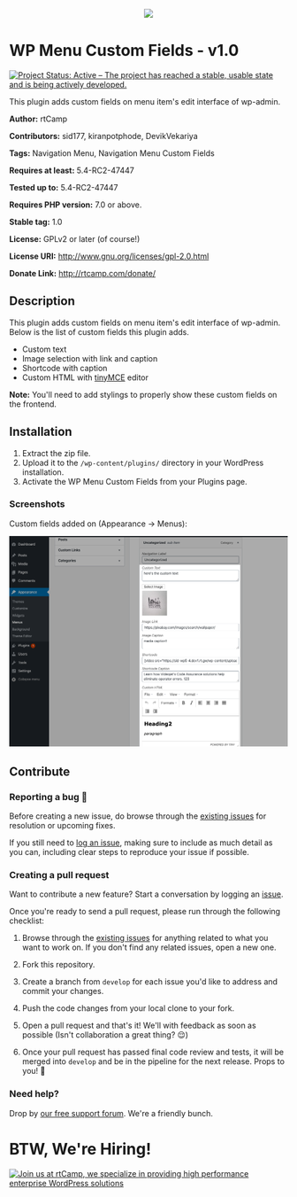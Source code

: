 <p align="center">
<a href="https://rtcamp.com/?ref=wp-menu-custom-fields-repo" target="_blank"><img width="200"src="https://rtcamp.com/wp-content/themes/rtcamp-v9/assets/img/site-logo-black.svg"></a>
</p>

# WP Menu Custom Fields - v1.0
[![Project Status: Active – The project has reached a stable, usable state and is being actively developed.](https://www.repostatus.org/badges/latest/active.svg)](https://www.repostatus.org/#active)

This plugin adds custom fields on menu item's edit interface of wp-admin.

**Author:** rtCamp

**Contributors:** sid177, kiranpotphode, DevikVekariya

**Tags:** Navigation Menu, Navigation Menu Custom Fields

**Requires at least:** 5.4-RC2-47447

**Tested up to:** 5.4-RC2-47447

**Requires PHP version:** 7.0 or above.

**Stable tag:** 1.0

**License:** GPLv2 or later (of course!)

**License URI:** http://www.gnu.org/licenses/gpl-2.0.html

**Donate Link:** http://rtcamp.com/donate/

## Description ##
This plugin adds custom fields on menu item's edit interface of wp-admin.
Below is the list of custom fields this plugin adds.
- Custom text
- Image selection with link and caption
- Shortcode with caption
- Custom HTML with [tinyMCE](https://www.tiny.cloud/) editor

**Note:** You'll need to add stylings to properly show these custom fields on the frontend.

## Installation ##

1. Extract the zip file.
2. Upload it to the `/wp-content/plugins/` directory in your WordPress installation.
3. Activate the WP Menu Custom Fields from your Plugins page.

### Screenshots ###
Custom fields added on (Appearance -> Menus):

![Custom Fields](/screenshots/screenshot-1.png?raw=true)

## Contribute

### Reporting a bug 🐞

Before creating a new issue, do browse through the [existing issues](https://github.com/rtCamp/wp-menu-custom-fields/issues) for resolution or upcoming fixes. 

If you still need to [log an issue](https://github.com/rtCamp/wp-menu-custom-fields/issues/new), making sure to include as much detail as you can, including clear steps to reproduce your issue if possible.

### Creating a pull request

Want to contribute a new feature? Start a conversation by logging an [issue](https://github.com/rtCamp/wp-menu-custom-fields/issues).

Once you're ready to send a pull request, please run through the following checklist: 

1. Browse through the [existing issues](https://github.com/rtCamp/wp-menu-custom-fields/issues) for anything related to what you want to work on. If you don't find any related issues, open a new one.

1. Fork this repository.

1. Create a branch from `develop` for each issue you'd like to address and commit your changes.

1. Push the code changes from your local clone to your fork.

1. Open a pull request and that's it! We'll with feedback as soon as possible (Isn't collaboration a great thing? 😌)

1. Once your pull request has passed final code review and tests, it will be merged into `develop` and be in the pipeline for the next release. Props to you! 🎉


### Need help? ###

Drop by [our free support forum](http://community.rtcamp.com). We're a friendly bunch.

# BTW, We're Hiring!

<a href="https://rtcamp.com/"><img src="https://rtcamp.com/wp-content/uploads/2019/04/github-banner@2x.png" alt="Join us at rtCamp, we specialize in providing high performance enterprise WordPress solutions"></a>
